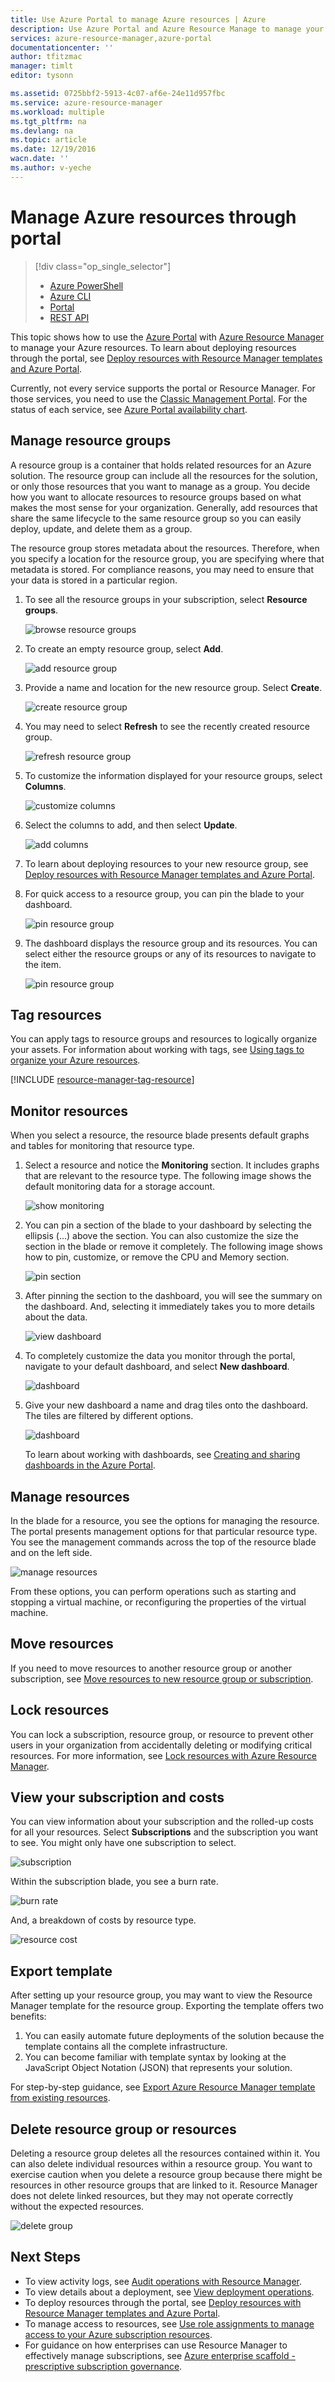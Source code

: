 ```yaml
---
title: Use Azure Portal to manage Azure resources | Azure
description: Use Azure Portal and Azure Resource Manage to manage your resources. Shows how to work with dashboards to monitor resources.
services: azure-resource-manager,azure-portal
documentationcenter: ''
author: tfitzmac
manager: timlt
editor: tysonn

ms.assetid: 0725bbf2-5913-4c07-af6e-24e11d957fbc
ms.service: azure-resource-manager
ms.workload: multiple
ms.tgt_pltfrm: na
ms.devlang: na
ms.topic: article
ms.date: 12/19/2016
wacn.date: ''
ms.author: v-yeche
---
```


# Manage Azure resources through portal
> [!div class="op_single_selector"]
>- [Azure PowerShell](./powershell-azure-resource-manager.md)
>- [Azure CLI](./xplat-cli-azure-resource-manager.md)
>- [Portal](./resource-group-portal.md)
>- [REST API](./resource-manager-rest-api.md)

This topic shows how to use the [Azure Portal](https://portal.azure.cn) with [Azure Resource Manager](./resource-group-overview.md) to manage your Azure resources. To learn about deploying resources through the portal, see [Deploy resources with Resource Manager templates and Azure Portal](./resource-group-template-deploy-portal.md).

Currently, not every service supports the portal or Resource Manager. For those services, you need to use the [Classic Management Portal](https://manage.windowsazure.cn). For the status of each service, see [Azure Portal availability chart](https://azure.microsoft.com/features/azure-portal/availability/).

## <a name="create-resource-group-and-resources"></a> Manage resource groups

A resource group is a container that holds related resources for an Azure solution. The resource group can include all the resources for the solution, or only those resources that you want to manage as a group. You decide how you want to allocate resources to resource groups based on what makes the most sense for your organization. Generally, add resources that share the same lifecycle to the same resource group so you can easily deploy, update, and delete them as a group. 

The resource group stores metadata about the resources. Therefore, when you specify a location for the resource group, you are specifying where that metadata is stored. For compliance reasons, you may need to ensure that your data is stored in a particular region.

1. To see all the resource groups in your subscription, select **Resource groups**.

    ![browse resource groups](./media/resource-group-portal/browse-groups.png)
2. To create an empty resource group, select **Add**.

    ![add resource group](./media/resource-group-portal/add-resource-group.png)
3. Provide a name and location for the new resource group. Select **Create**.

    ![create resource group](./media/resource-group-portal/create-empty-group.png)
4. You may need to select **Refresh** to see the recently created resource group.

    ![refresh resource group](./media/resource-group-portal/refresh-resource-groups.png)
5. To customize the information displayed for your resource groups, select **Columns**.

    ![customize columns](./media/resource-group-portal/select-columns.png)
6. Select the columns to add, and then select **Update**.

    ![add columns](./media/resource-group-portal/add-columns.png)
7. To learn about deploying resources to your new resource group, see [Deploy resources with Resource Manager templates and Azure Portal](./resource-group-template-deploy-portal.md).
8. For quick access to a resource group, you can pin the blade to your dashboard.

    ![pin resource group](./media/resource-group-portal/pin-group.png)
9. The dashboard displays the resource group and its resources. You can select either the resource groups or any of its resources to navigate to the item.

    ![pin resource group](./media/resource-group-portal/show-resource-group-dashboard.png)

## Tag resources
You can apply tags to resource groups and resources to logically organize your assets. For information about working with tags, see [Using tags to organize your Azure resources](./resource-group-using-tags.md).

[!INCLUDE [resource-manager-tag-resource](../../includes/resource-manager-tag-resources.md)]

## Monitor resources
When you select a resource, the resource blade presents default graphs and tables for monitoring that resource type.

1. Select a resource and notice the **Monitoring** section. It includes graphs that are relevant to the resource type. The following image shows the default monitoring data for a storage account.

    ![show monitoring](./media/resource-group-portal/show-monitoring.png)
2. You can pin a section of the blade to your dashboard by selecting the ellipsis (...) above the section. You can also customize the size the section in the blade or remove it completely. The following image shows how to pin, customize, or remove the CPU and Memory section.

    ![pin section](./media/resource-group-portal/pin-cpu-section.png)
3. After pinning the section to the dashboard, you will see the summary on the dashboard. And, selecting it immediately takes you to more details about the data.

    ![view dashboard](./media/resource-group-portal/view-startboard.png)
4. To completely customize the data you monitor through the portal, navigate to your default dashboard, and select **New dashboard**.

    ![dashboard](./media/resource-group-portal/dashboard.png)
5. Give your new dashboard a name and drag tiles onto the dashboard. The tiles are filtered by different options.

    ![dashboard](./media/resource-group-portal/create-dashboard.png)

    To learn about working with dashboards, see [Creating and sharing dashboards in the Azure Portal](../azure-portal/azure-portal-dashboards.md).

## <a name="manage-resources"></a> Manage resources
In the blade for a resource, you see the options for managing the resource. The portal presents management options for that particular resource type. You see the management commands across the top of the resource blade and on the left side.

![manage resources](./media/resource-group-portal/manage-resources.png)

From these options, you can perform operations such as starting and stopping a virtual machine, or reconfiguring the properties of the virtual machine.

## Move resources
If you need to move resources to another resource group or another subscription, see [Move resources to new resource group or subscription](./resource-group-move-resources.md).

## Lock resources
You can lock a subscription, resource group, or resource to prevent other users in your organization from accidentally deleting or modifying critical resources. For more information, see [Lock resources with Azure Resource Manager](./resource-group-lock-resources.md).
<!-- Not translate the [resource-manager-lock-resources](../../includes/resource-manager-lock-resources.md) -->
<!-- [!INCLUDE [resource-manager-lock-resources](../../includes/resource-manager-lock-resources.md)] -->

## View your subscription and costs
You can view information about your subscription and the rolled-up costs for all your resources. Select **Subscriptions** and the subscription you want to see. You might only have one subscription to select.

![subscription](./media/resource-group-portal/select-subscription.png)

Within the subscription blade, you see a burn rate.

![burn rate](./media/resource-group-portal/burn-rate.png)

And, a breakdown of costs by resource type.

![resource cost](./media/resource-group-portal/cost-by-resource.png)

## Export template
After setting up your resource group, you may want to view the Resource Manager template for the resource group. Exporting the template offers two benefits:

1. You can easily automate future deployments of the solution because the template contains all the complete infrastructure.
2. You can become familiar with template syntax by looking at the JavaScript Object Notation (JSON) that represents your solution.

For step-by-step guidance, see [Export Azure Resource Manager template from existing resources](./resource-manager-export-template.md).

## Delete resource group or resources
Deleting a resource group deletes all the resources contained within it. You can also delete individual resources within a resource group. You want to exercise caution when you delete a resource group because there might be resources in other resource groups that are linked to it. Resource Manager does not delete linked resources, but they may not operate correctly without the expected resources.

![delete group](./media/resource-group-portal/delete-group.png)

## Next Steps
* To view activity logs, see [Audit operations with Resource Manager](./resource-group-audit.md).
* To view details about a deployment, see [View deployment operations](./resource-manager-deployment-operations.md).
* To deploy resources through the portal, see [Deploy resources with Resource Manager templates and Azure Portal](./resource-group-template-deploy-portal.md).
* To manage access to resources, see [Use role assignments to manage access to your Azure subscription resources](../active-directory/role-based-access-control-configure.md).
* For guidance on how enterprises can use Resource Manager to effectively manage subscriptions, see [Azure enterprise scaffold - prescriptive subscription governance](./resource-manager-subscription-governance.md).